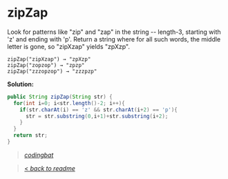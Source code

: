 # zipZap

Look for patterns like "zip" and "zap" in the string -- length-3, starting with 'z' and ending with 'p'. Return a string where for all such words, the middle letter is gone, so "zipXzap" yields "zpXzp".

```
zipZap("zipXzap") → "zpXzp"
zipZap("zopzop") → "zpzp"
zipZap("zzzopzop") → "zzzpzp"
```

**Solution:**

```java
public String zipZap(String str) {
  for(int i=0; i<str.length()-2; i++){
    if(str.charAt(i) == 'z' && str.charAt(i+2) == 'p'){
      str = str.substring(0,i+1)+str.substring(i+2);
    }
  }
  return str;
}
```

> _[codingbat](https://codingbat.com/prob/p180759)_

> [< _back to readme_](FINDREPLACEREADME)